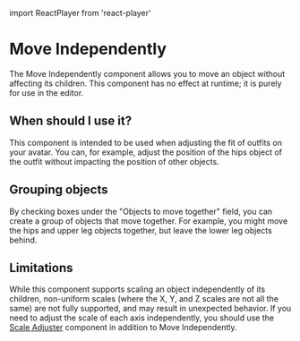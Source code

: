 import ReactPlayer from 'react-player'

# Move Independently

<ReactPlayer controls muted loop playsinline url='/img/move-independently.mp4' />

The Move Independently component allows you to move an object without affecting its children.
This component has no effect at runtime; it is purely for use in the editor.

## When should I use it?

This component is intended to be used when adjusting the fit of outfits on your avatar. You can, for example,
adjust the position of the hips object of the outfit without impacting the position of other objects.

## Grouping objects

By checking boxes under the "Objects to move together" field, you can create a group of objects that move together.
For example, you might move the hips and upper leg objects together, but leave the lower leg objects behind.

## Limitations

While this component supports scaling an object independently of its children, non-uniform scales (where the X, Y, and Z
scales are not all the same) are not fully supported, and may result in unexpected behavior. If you need to adjust the
scale of each axis independently, you should use the [Scale Adjuster](scale-adjuster.md) component in addition to Move
Independently.
